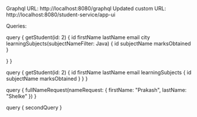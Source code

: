 Graphql URL: http://localhost:8080/graphql
Updated custom URL: http://localhost:8080/student-service/app-ui 

Queries:

query {
getStudent(id: 2) {
id
firstName
lastName
email
city
learningSubjects(subjectNameFilter: Java) {
id
subjectName
marksObtained
}

}
}


query {
getStudent(id: 2) {
id
firstName
lastName
email
learningSubjects {
id
subjectName
marksObtained
}
}
}



query {
fullNameRequest(nameRequest: { firstName: "Prakash", lastName: "Shelke" })
}

query {
secondQuery
}

